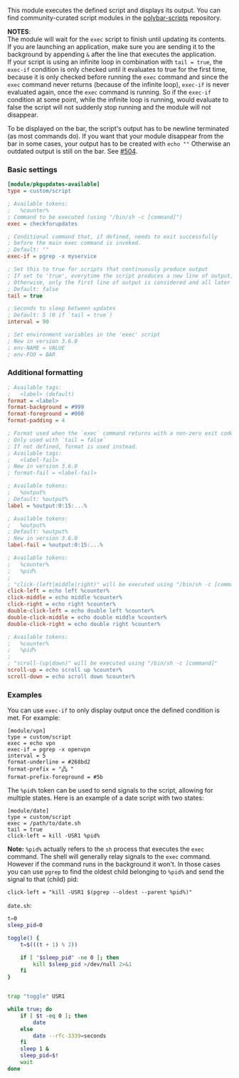 This module executes the defined script and displays its output. You can find community-curated script modules in the [polybar-scripts](https://github.com/polybar/polybar-scripts) repository.

**NOTES**:  
The module will wait for the `exec` script to finish until updating its contents. If you are launching an application, make sure you are sending it to the background by appending `&` after the line that executes the application.  
If your script is using an infinite loop in combination with `tail = true`, the `exec-if` condition is only checked until it evaluates to true for the first time, because it is only checked before running the `exec` command and since the `exec` command never returns (because of the infinite loop), `exec-if` is never evaluated again, once the `exec` command is running. So if the `exec-if` condition at some point, while the infinite loop is running, would evaluate to false the script will not suddenly stop running and the module will not disappear.

To be displayed on the bar, the script's output has to be newline terminated (as most commands do).
If you want that your module disappear from the bar in some cases, your output has to be created with `echo ""` Otherwise an outdated output is still on the bar. See [#504](https://github.com/polybar/polybar/issues/504).

### Basic settings
```ini
[module/pkgupdates-available]
type = custom/script

; Available tokens:
;   %counter%
; Command to be executed (using "/bin/sh -c [command]")
exec = checkforupdates

; Conditional command that, if defined, needs to exit successfully
; before the main exec command is invoked.
; Default: ""
exec-if = pgrep -x myservice

; Set this to true for scripts that continuously produce output
; If set to 'true', everytime the script produces a new line of output, the module updates.
; Otherwise, only the first line of output is considered and all later lines are discarded.
; Default: false
tail = true

; Seconds to sleep between updates
; Default: 5 (0 if `tail = true`)
interval = 90

; Set environment variables in the 'exec' script
; New in version 3.6.0
; env-NAME = VALUE
; env-FOO = BAR
```

### Additional formatting
```ini
; Available tags:
;   <label> (default)
format = <label>
format-background = #999
format-foreground = #000
format-padding = 4

; Format used when the `exec` command returns with a non-zero exit code 
; Only used with `tail = false`
; If not defined, format is used instead.
; Available tags:
;   <label-fail>
; New in version 3.6.0
; format-fail = <label-fail>

; Available tokens:
;   %output%
; Default: %output%
label = %output:0:15:...%

; Available tokens:
;   %output%
; Default: %output%
; New in version 3.6.0
label-fail = %output:0:15:...%

; Available tokens:
;   %counter%
;   %pid%
;
; "click-(left|middle|right)" will be executed using "/bin/sh -c [command]"
click-left = echo left %counter%
click-middle = echo middle %counter%
click-right = echo right %counter%
double-click-left = echo double left %counter%
double-click-middle = echo double middle %counter%
double-click-right = echo double right %counter%

; Available tokens:
;   %counter%
;   %pid%
;
; "scroll-(up|down)" will be executed using "/bin/sh -c [command]"
scroll-up = echo scroll up %counter%
scroll-down = echo scroll down %counter%
```

### Examples

You can use `exec-if` to only display output once the defined condition is met. For example:
```dosini
[module/vpn]
type = custom/script
exec = echo vpn
exec-if = pgrep -x openvpn
interval = 5
format-underline = #268bd2
format-prefix = "🖧 "
format-prefix-foreground = #5b
```

The `%pid%` token can be used to send signals to the script, allowing for multiple states. Here is an example of a date 
script with two states:
```dosini
[module/date]
type = custom/script
exec = /path/to/date.sh
tail = true
click-left = kill -USR1 %pid%
```

**Note:** `%pid%` actually refers to the `sh` process that executes the `exec` command. The shell will generally relay 
signals to the `exec` command. However if the command runs in the background it won't. In those cases you can use 
`pgrep` to find the oldest child belonging to `%pid%` and send the signal to that (child) pid:
```dosini
click-left = "kill -USR1 $(pgrep --oldest --parent %pid%)"
```

`date.sh`:
```bash
t=0
sleep_pid=0

toggle() {
    t=$(((t + 1) % 2))

    if [ "$sleep_pid" -ne 0 ]; then
        kill $sleep_pid >/dev/null 2>&1
    fi
}


trap "toggle" USR1

while true; do
    if [ $t -eq 0 ]; then
        date
    else
        date --rfc-3339=seconds
    fi
    sleep 1 &
    sleep_pid=$!
    wait
done
```
